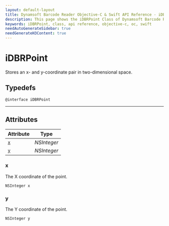 ```yaml
---
layout: default-layout
title: Dynamsoft Barcode Reader Objective-C & Swift API Reference - iDBRPoint Class
description: This page shows the iDBRPoint Class of Dynamsoft Barcode Reader for iOS SDK.
keywords: iDBRPoint, class, api reference, objective-c, oc, swift
needAutoGenerateSidebar: true
needGenerateH3Content: true
---
```



# iDBRPoint

Stores an x- and y-coordinate pair in two-dimensional space.

## Typedefs

```objc
@interface iDBRPoint
```

---

## Attributes
  
| Attribute | Type |
|---------- | ---- |
| [`x`](#x) | *NSInteger* |
| [`y`](#y) | *NSInteger* |

### x

The X coordinate of the point.

```objc
NSInteger x
```

### y

The Y coordinate of the point.

```objc
NSInteger y
```

